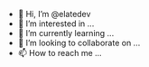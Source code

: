 - 👋 Hi, I’m @elatedev
- 👀 I’m interested in ...
- 🌱 I’m currently learning ...
- 💞️ I’m looking to collaborate on ...
- 📫 How to reach me ...

<!---
elatedev/elatedev is a ✨ special ✨ repository because its `README.md` (this file) appears on your GitHub profile.
You can click the Preview link to take a look at your changes.
--->
